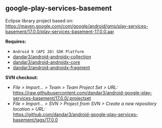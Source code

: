 ## google-play-services-basement

Eclipse library project based on:<br/>
https://maven.google.com/com/google/android/gms/play-services-basement/17.0.0/play-services-basement-17.0.0.aar

**Requires:**
- `Android 9 (API 28) SDK Platform`
- [dandar3/android-androidx-collection](https://github.com/dandar3/android-androidx-collection/tree/1.0.0)
- [dandar3/android-androidx-core](https://github.com/dandar3/android-androidx-core/tree/1.0.0)
- [dandar3/android-androidx-fragment](https://github.com/dandar3/android-androidx-fragment/tree/1.0.0)

**SVN checkout:**
- _File > Import... > Team > Team Project Set > URL:_<br/>
  https://raw.githubusercontent.com/dandar3/android-google-play-services-basement/17.0.0/.projectset
- _File > Import... > SVN > Project from SVN > Create a new repository location > URL:_<br/>
  https://github.com/dandar3/android-google-play-services-basement/tags/17.0.0
